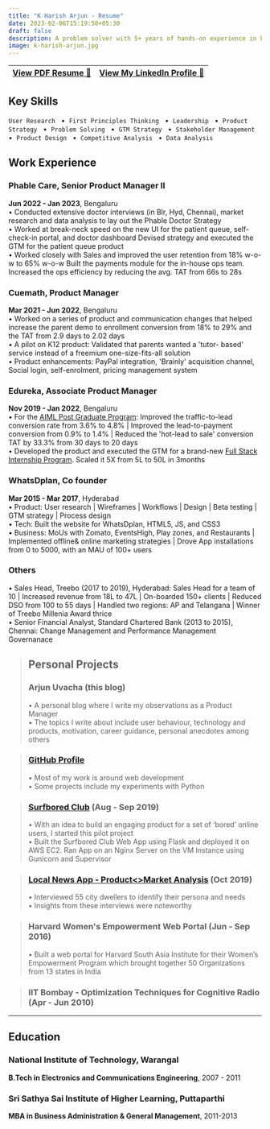 ```yaml
---
title: "K Harish Arjun - Resume"
date: 2023-02-06T15:19:50+05:30
draft: false
description: A problem solver with 5+ years of hands-on experience in building technology products. Expertise in designing product & GTM strategy, launching new products & scaling them from scratch. I use a user-centric approach & display hustle to deliver things, with analytical, design, communication, stakeholder management and leadership skills.
image: k-harish-arjun.jpg
---
```


| [**View PDF Resume** 📄](https://drive.google.com/file/d/1anplBC3gS62t-aAaFjwAJd-qH78INWJm/view?usp=share_link) | [**View My LinkedIn Profile** 🔗](https://www.linkedin.com/in/harisharjun)|
| --- | --- |

## **Key Skills**
`User Research` &nbsp; • &nbsp;`First Principles Thinking` &nbsp; • &nbsp;`Leadership` &nbsp; • &nbsp;`Product Strategy` &nbsp; • &nbsp;`Problem Solving` &nbsp; • &nbsp;`GTM Strategy` &nbsp; • &nbsp;`Stakeholder Management` &nbsp; • &nbsp;`Product Design` &nbsp; • &nbsp;`Competitive Analysis` &nbsp; • &nbsp;`Data Analysis`

## Work Experience
### **Phable Care**, Senior Product Manager II
**Jun 2022 - Jan 2023**, Bengaluru\
• Conducted extensive doctor interviews (in Blr, Hyd, Chennai), market research and data analysis to lay out the Phable Doctor Strategy\
• Worked at break-neck speed on the new UI for the patient queue, self-check-in portal, and doctor dashboard Devised strategy and executed the GTM for the patient queue product\
• Worked closely with Sales and improved the user retention from 18% w-o-w to 65% w-o-w Built the payments module for the in-house ops team. Increased the ops efficiency by reducing the avg. TAT from 66s to 28s

### **Cuemath**, Product Manager
**Mar 2021 - Jun 2022**, Bengaluru\
• Worked on a series of product and communication changes that helped increase the parent demo to enrollment conversion from 18% to 29% and the TAT from 2.9 days to 2.02 days\
• A pilot on K12 product: Validated that parents wanted a 'tutor- based' service instead of a freemium one-size-fits-all solution\
• Product enhancements: PayPal integration, 'Brainly' acquisition channel, Social login, self-enrolment, pricing management system

### **Edureka**, Associate Product Manager
**Nov 2019 - Jan 2022**, Bengaluru\
• For the [AIML Post Graduate Program](https://www.edureka.co/executive-programs/machine-learning-and-ai): Improved the traffic-to-lead conversion rate from 3.6% to 4.8% | Improved the lead-to-payment conversion from 0.9% to 1.4% | Reduced the 'hot-lead to sale' conversion TAT by 33.3% from 30 days to 20 days\
• Developed the product and executed the GTM for a brand-new [Full Stack Internship Program](https://www.edureka.co/internship/full-stack-web-development). Scaled it 5X from 5L to 50L in 3months

### **WhatsDplan**, Co founder
**Mar 2015 - Mar 2017**, Hyderabad\
• Product: User research | Wireframes | Workflows | Design | Beta testing | GTM strategy | Process design\
• Tech: Built the website for WhatsDplan, HTML5, JS, and CSS3\
• Business: MoUs with Zomato, EventsHigh, Play zones, and Restaurants | Implemented offline& online marketing strategies | Drove App installations from 0 to 5000, with an MAU of 100+ users

### **Others**
• Sales Head, Treebo (2017 to 2019), Hyderabad: Sales Head for a team of 10 | Increased revenue from 18L to 47L | On-boarded 150+ clients | Reduced DSO from 100 to 55 days | Handled two regions: AP and Telangana | Winner of Treebo Millenia Award thrice\
• Senior Financial Analyst, Standard Chartered Bank (2013 to 2015), Chennai: Change Management and Performance Management Governanace

> ## Personal Projects
> ### Arjun Uvacha (this blog)
> • A personal blog where I write my observations as a Product Manager\
> • The topics I write about include user behaviour, technology and products, motivation, career guidance, personal anecdotes among others

> ### [GitHub Profile](https://github.com/harisharjun)
> • Most of my work is around web development\
> • Some projects include my experiments with Python

> ### [Surfbored Club](https://github.com/harisharjun/surfbored) (Aug - Sep 2019)
> • With an idea to build an engaging product for a set of ‘bored’ online users, I started this pilot project\
> • Built the Surfbored Club Web App using Flask and deployed it on AWS EC2. Ran App on an Nginx Server on the VM Instance using Gunicorn and Supervisor

> ### [Local News App - Product<>Market Analysis](https://www.linkedin.com/posts/harisharjun_product-feature-prioritization-for-a-local-activity-6604326215979491328-gHdd/) (Oct 2019)
> • Interviewed 55 city dwellers to identify their persona and needs\
> • Insights from these interviews were noteworthy

> ### Harvard Women's Empowerment Web Portal (Jun - Sep 2016)
> • Built a web portal for Harvard South Asia Institute for their Women’s Empowerment Program which brought together 50 Organizations from 13 states in India

> ### IIT Bombay - Optimization Techniques for Cognitive Radio (Apr - Jun 2010)

---

## Education
### National Institute of Technology, Warangal
**B.Tech in Electronics and Communications Engineering**, 2007 - 2011
### Sri Sathya Sai Institute of Higher Learning, Puttaparthi
**MBA in Business Administration & General Management**, 2011-2013

